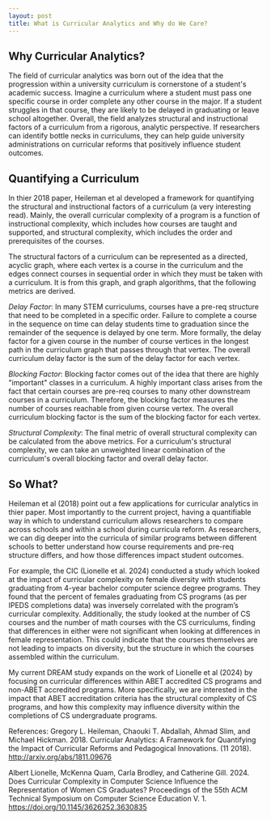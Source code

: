 ```yaml
---
layout: post
title: What is Curricular Analytics and Why do We Care?
---
```


## Why Curricular Analytics?
The field of curricular analytics was born out of the idea that the progression within a university curriculum is cornerstone of a student's academic success. Imagine a curriculum where a student must pass one specific course in order complete any other course in the major. If a student struggles in that course, they are likely to be delayed in graduating or leave school altogether.  Overall, the field analyzes structural and instructional factors of a curriculum from a rigorous, analytic perspective. If researchers can identify bottle necks in curriculums, they can help guide university administrations on curricular reforms that positively influence student outcomes.

## Quantifying a Curriculum
In thier 2018 paper, Heileman et al developed a framework for quantifying the structural and instructional factors of a curriculum (a very interesting read).  Mainly, the overall curricular complexity of a program is a function of instructional complexity, which includes how courses are taught and supported, and structural complexity, which includes the order and prerequisites of the courses.  

The structural factors of a curriculum can be represented as a directed, acyclic graph, where each vertex is a course in the curriculum and the edges connect courses in sequential order in which they must be taken with a curriculum. It is from this graph, and graph algorithms, that the following metrics are derived. 

*Delay Factor*: 
In many STEM curriculums, courses have a pre-req structure that need to be completed in a specific order. Failure to complete a course in the sequence on time can delay students time to graduation since the remainder of the sequence is delayed by one term.  More formally, the delay factor for a given course in the number of course vertices in the longest path in the curriculum graph that passes through that vertex. The overall curriculum delay factor is the sum of the delay factor for each vertex.

*Blocking Factor*:
Blocking factor comes out of the idea that there are highly "important" classes in a curriculum. A highly important class arises from the fact that certain courses are pre-req courses to many other downstream courses in a curriculum. Therefore, the blocking factor measures the number of courses reachable from given course vertex. The overall curriculum blocking factor is the sum of the blocking factor for each vertex.

*Structural Complexity*:
The final metric of overall structural complexity can be calculated from the above metrics.  For a curriculum's structural complexity, we can take an unweighted linear combination of the curriculum's overall blocking factor and overall delay factor. 

## So What?
Heileman et al (2018) point out a few applications for curricular analytics in thier paper. Most importantly to the current project, having a quantifiable way in which to understand curriculum allows researchers to compare across schools and within a school during curricula reform.  As researchers, we can dig deeper into the curricula of similar programs between different schools to better understand how course requirements and pre-req structure differs, and how those differences impact student outcomes.  

For example, the CIC (Lionelle et al. 2024) conducted a study which looked at the impact of curricular complexity on female diversity with students graduating from 4-year bachelor computer science degree programs. They found that the percent of females graduating from CS programs (as per IPEDS completions data) was inversely correlated with the program’s curricular complexity.  Additionally, the study looked at the number of CS courses and the number of math courses with the CS curriculums, finding that differences in either were not significant when looking at differences in female representation.  This could indicate that the courses themselves are not leading to impacts on diversity, but the structure in which the courses assembled within the curriculum.

My current DREAM study expands on the work of Lionelle et al (2024) by focusing on curricular differences within ABET accredited CS programs and non-ABET accredited programs. More specifically, we are interested in the impact that ABET accreditation criteria has the structural complexity of CS programs, and how this complexity may influence diversity within the completions of CS undergraduate programs.


References:
Gregory L. Heileman, Chaouki T. Abdallah, Ahmad Slim, and Michael Hickman. 2018.
Curricular Analytics: A Framework for Quantifying the Impact of Curricular Reforms
and Pedagogical Innovations. (11 2018). http://arxiv.org/abs/1811.09676

Albert Lionelle, McKenna Quam, Carla Brodley, and Catherine Gill. 2024. Does Curricular Complexity in Computer Science Influence the Representation of Women CS
Graduates? Proceedings of the 55th ACM Technical Symposium on Computer Science
Education V. 1. https://doi.org/10.1145/3626252.3630835




